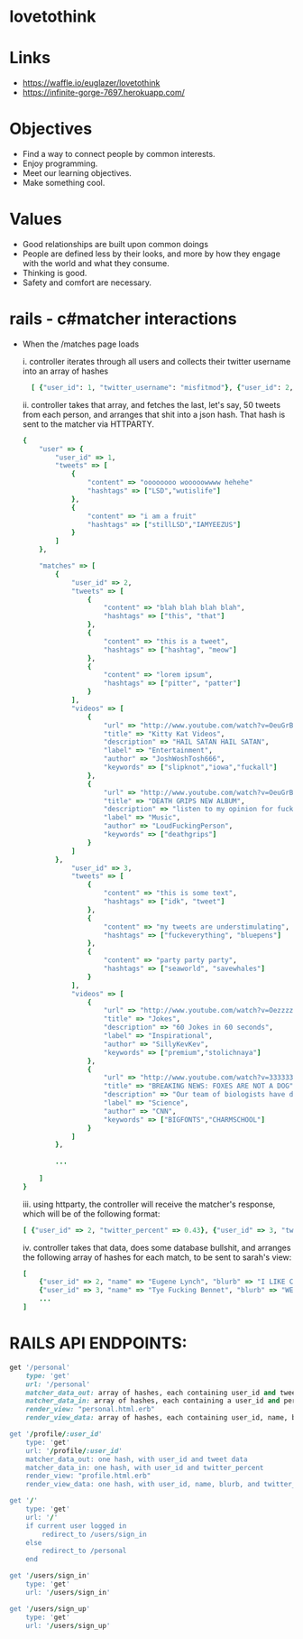 lovetothink
===========

# Links
* https://waffle.io/euglazer/lovetothink
* https://infinite-gorge-7697.herokuapp.com/

# Objectives
* Find a way to connect people by common interests. 
* Enjoy programming.
* Meet our learning objectives.
* Make something cool.

# Values
* Good relationships are built upon common doings
* People are defined less by their looks, and more by how they engage with the world and what they consume.
* Thinking is good.
* Safety and comfort are necessary.

# rails - c#matcher interactions
* When the /matches page loads

	i. controller iterates through all users and collects their twitter username into an array of hashes
	```ruby
	  [ {"user_id": 1, "twitter_username": "misfitmod"}, {"user_id": 2, "twitter_username": "deephousekitty"}, ... ]
	```
  ii. controller takes that array, and fetches the last, let's say, 50 tweets from each person, and arranges that shit into a json hash. That hash is sent to the matcher via HTTPARTY.
	```ruby
	{
		"user" => {
			"user_id" => 1,
			"tweets" => [
				{
					"content" => "oooooooo wooooowwww hehehe"
					"hashtags" => ["LSD","wutislife"]
				},
				{
					"content" => "i am a fruit"
					"hashtags" => ["stillLSD","IAMYEEZUS"]
				}
			]
		},
	
		"matches" => [ 
			{ 
				"user_id" => 2,
				"tweets" => [
					{ 
						"content" => "blah blah blah blah",
						"hashtags" => ["this", "that"]
					},
					{ 
						"content" => "this is a tweet",
						"hashtags" => ["hashtag", "meow"]
					},
					{ 
						"content" => "lorem ipsum",
						"hashtags" => ["pitter", "patter"]
					}
				],
				"videos" => [
					{
						"url" => "http://www.youtube.com/watch?v=OeuGrBs0xFk&feature=youtube_gdata_player",
						"title" => "Kitty Kat Videos",
						"description" => "HAIL SATAN HAIL SATAN",
						"label" => "Entertainment",
						"author" => "JoshWoshTosh666",
						"keywords" => ["slipknot","iowa","fuckall"]
					},
					{
						"url" => "http://www.youtube.com/watch?v=OeuGrBsfs0xF&feature=youtube_gdata_player",
						"title" => "DEATH GRIPS NEW ALBUM",
						"description" => "listen to my opinion for fucking 20 minutes. I am an expert, and I am loud.",
						"label" => "Music",
						"author" => "LoudFuckingPerson",
						"keywords" => ["deathgrips"]
					}
				]
			},
				"user_id" => 3,
				"tweets" => [
					{ 
						"content" => "this is some text",
						"hashtags" => ["idk", "tweet"]
					},
					{ 
						"content" => "my tweets are understimulating",
						"hashtags" => ["fuckeverything", "bluepens"]
					},
					{ 
						"content" => "party party party",
						"hashtags" => ["seaworld", "savewhales"]
					}
				],
				"videos" => [
					{
						"url" => "http://www.youtube.com/watch?v=Oezzzzzzs0xzk&feature=youtube_gdata_player",
						"title" => "Jokes",
						"description" => "60 Jokes in 60 seconds",
						"label" => "Inspirational",
						"author" => "SillyKevKev",
						"keywords" => ["premium","stolichnaya"]
					},
					{
						"url" => "http://www.youtube.com/watch?v=3333333333&feature=youtube_gdata_player",
						"title" => "BREAKING NEWS: FOXES ARE NOT A DOG",
						"description" => "Our team of biologists have determined that foxes are not a dog. They also do not know what a fox is. Breaking news...",
						"label" => "Science",
						"author" => "CNN",
						"keywords" => ["BIGFONTS","CHARMSCHOOL"]
					}
				]
			},
		
			...
		
		]
	}

	```
	iii. using httparty, the controller will receive the matcher's response, which will be of the following format:
	```ruby 
	[ {"user_id" => 2, "twitter_percent" => 0.43}, {"user_id" => 3, "twitter_percent" => 0.56}, ... ]		
	```
	iv. controller takes that data, does some database bullshit, and arranges the following array of hashes for each match, to be sent to sarah's view:
	```ruby 
	[ 
		{"user_id" => 2, "name" => "Eugene Lynch", "blurb" => "I LIKE CATS AND ELECTRITY", "twitter_percent" => 0.32}, 
		{"user_id" => 3, "name" => "Tye Fucking Bennet", "blurb" => "WELCOME TO INVERCARGILL", "twitter_percent" => 0.56}, 
		... 
	]
	```
	
# RAILS API ENDPOINTS:
```ruby
get '/personal'
	type: 'get'
	url: '/personal'
	matcher_data_out: array of hashes, each containing user_id and tweet data.
	matcher_data_in: array of hashes, each containing a user_id and percent 
	render_view: "personal.html.erb"
	render_view_data: array of hashes, each containing user_id, name, blurb, image_url, and twitter percent. Also user's info: name, blurb, image_url, last 5 tweets.

get '/profile/:user_id'
	type: 'get'
	url: '/profile/:user_id'
	matcher_data_out: one hash, with user_id and tweet data
	matcher_data_in: one hash, with user_id and twitter_percent
	render_view: "profile.html.erb"
	render_view_data: one hash, with user_id, name, blurb, and twitter_percent.

get '/'
	type: 'get'
	url: '/'
	if current user logged in 
		redirect_to /users/sign_in
	else
		redirect_to /personal
	end

get '/users/sign_in'
	type: 'get'
	url: '/users/sign_in'

get '/users/sign_up'
	type: 'get'
	url: '/users/sign_up'

```
